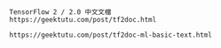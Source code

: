 #
```
TensorFlow 2 / 2.0 中文文檔
https://geektutu.com/post/tf2doc.html

https://geektutu.com/post/tf2doc-ml-basic-text.html
```

```

```

```

```

#
```

```

```

```

#
```

```

```

```


#
```

```

```

```


#
```

```

```

```


#
```

```

```

```

